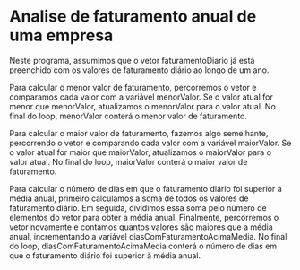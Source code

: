 # Analise de faturamento anual de uma empresa
Neste programa, assumimos que o vetor faturamentoDiario já está preenchido com os valores de faturamento diário ao longo de um ano.

Para calcular o menor valor de faturamento, percorremos o vetor e comparamos cada valor com a variável menorValor. Se o valor atual for menor que menorValor, atualizamos o menorValor para o valor atual. No final do loop, menorValor conterá o menor valor de faturamento.

Para calcular o maior valor de faturamento, fazemos algo semelhante, percorrendo o vetor e comparando cada valor com a variável maiorValor. Se o valor atual for maior que maiorValor, atualizamos o maiorValor para o valor atual. No final do loop, maiorValor conterá o maior valor de faturamento.

Para calcular o número de dias em que o faturamento diário foi superior à média anual, primeiro calculamos a soma de todos os valores de faturamento diário. Em seguida, dividimos essa soma pelo número de elementos do vetor para obter a média anual. Finalmente, percorremos o vetor novamente e contamos quantos valores são maiores que a média anual, incrementando a variável diasComFaturamentoAcimaMedia. No final do loop, diasComFaturamentoAcimaMedia conterá o número de dias em que o faturamento diário foi superior à média anual.
